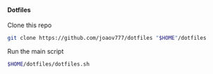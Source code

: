#### Dotfiles
Clone this repo
```bash
git clone https://github.com/joaov777/dotfiles "$HOME"/dotfiles
```
Run the main script
```bash
$HOME/dotfiles/dotfiles.sh
```
